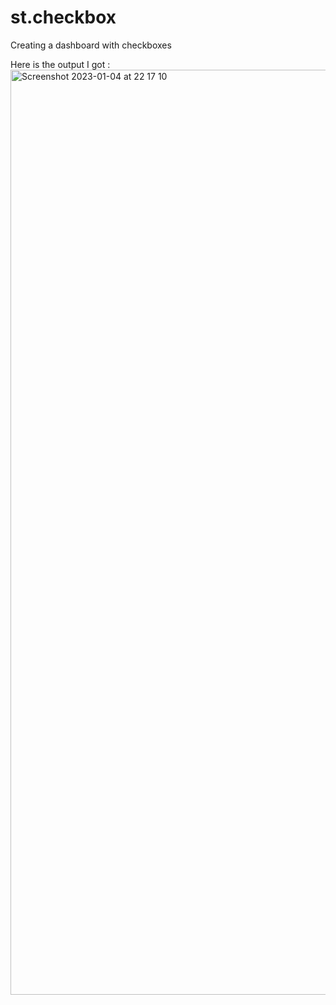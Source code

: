 # st.checkbox
Creating a dashboard with checkboxes

Here is the output I got :
<img width="1480" alt="Screenshot 2023-01-04 at 22 17 10" src="https://user-images.githubusercontent.com/47807830/210606528-ad387005-2f4d-434f-b4e8-a7e85979b002.png">
